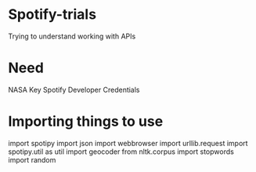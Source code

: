 # Spotify-trials
Trying to understand working with APIs

# Need

NASA Key
Spotify Developer Credentials

# Importing things to use
import spotipy
import json
import webbrowser
import urllib.request
import spotipy.util as util
import geocoder
from nltk.corpus import stopwords
import random
